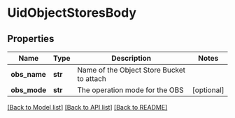 # UidObjectStoresBody

## Properties
Name | Type | Description | Notes
------------ | ------------- | ------------- | -------------
**obs_name** | **str** | Name of the Object Store Bucket to attach | 
**obs_mode** | **str** | The operation mode for the OBS | [optional] 

[[Back to Model list]](../README.md#documentation-for-models) [[Back to API list]](../README.md#documentation-for-api-endpoints) [[Back to README]](../README.md)

